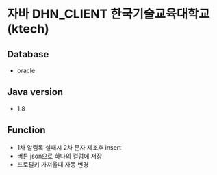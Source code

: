 # 자바 DHN_CLIENT 한국기술교육대학교 (ktech)
## Database
- oracle

## Java version
- 1.8

## Function
- 1차 알림톡 실패시 2차 문자 제조후 insert
- 버튼 json으로 하나의 컬럼에 저장
- 프로필키 가져올때 자동 변경